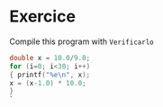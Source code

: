 # Exercice 
Compile this program with `Verificarlo`
```C
double x = 10.0/9.0;
for (i=0; i<30; i++)
{ printf("%e\n", x);
x = (x-1.0) * 10.0;
}
`